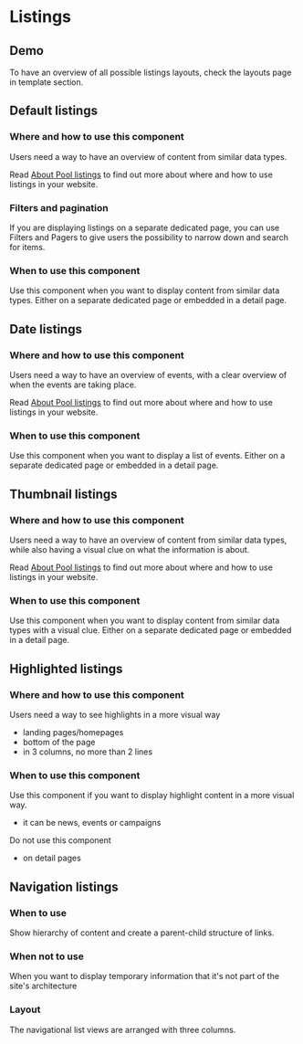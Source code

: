 # Listings

## Demo

To have an overview of all possible listings layouts, check the layouts page in
template section.

## Default listings

### Where and how to use this component

Users need a way to have an overview of content from similar data types.

Read
[About Pool listings](https://webgate.ec.europa.eu/CITnet/confluence/x/vQJvK) to
find out more about where and how to use listings in your website.

### Filters and pagination

If you are displaying listings on a separate dedicated page, you can use Filters
and Pagers to give users the possibility to narrow down and search for items.

### When to use this component

Use this component when you want to display content from similar data types.
Either on a separate dedicated page or embedded in a detail page.

## Date listings

### Where and how to use this component

Users need a way to have an overview of events, with a clear overview of when
the events are taking place.

Read
[About Pool listings](https://webgate.ec.europa.eu/CITnet/confluence/x/vQJvK) to
find out more about where and how to use listings in your website.

### When to use this component

Use this component when you want to display a list of events. Either on a
separate dedicated page or embedded in a detail page.

## Thumbnail listings

### Where and how to use this component

Users need a way to have an overview of content from similar data types, while
also having a visual clue on what the information is about.

Read
[About Pool listings](https://webgate.ec.europa.eu/CITnet/confluence/x/vQJvK) to
find out more about where and how to use listings in your website.

### When to use this component

Use this component when you want to display content from similar data types with
a visual clue. Either on a separate dedicated page or embedded in a detail page.

## Highlighted listings

### Where and how to use this component

Users need a way to see highlights in a more visual way

- landing pages/homepages
- bottom of the page
- in 3 columns, no more than 2 lines

### When to use this component

Use this component if you want to display highlight content in a more visual
way.

- it can be news, events or campaigns

Do not use this component

- on detail pages

## Navigation listings

### When to use

Show hierarchy of content and create a parent-child structure of links.

### When not to use

When you want to display temporary information that it's not part of the site's architecture

### Layout

The navigational list views are arranged with three columns.
